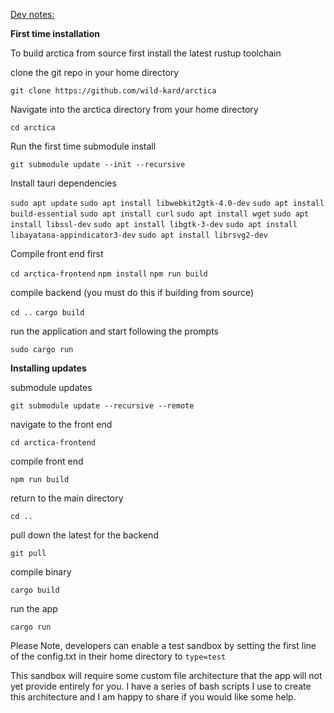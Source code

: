 <template>
    <div class="container" style="margin-top: 3rem;">
      <h2>Arctica. A secure & private Bitcoin cold storage solution</h2>
      <p><b>WARNING: WE ARE CURRENTLY IN ALPHA TESTING, DO NOT USE ARCTICA FOR THE STORAGE OF FUNDS
       <br>this software overwrites external storage media and CDs without much warning, I advise you only run arctica on a dedicated machine, remove any extraneous external storage media, and only insert new/blank USB sticks or SD cards and CDs when prompted.</b> </p>
      <p><b>Minimum Specs: </b>
      You only need access to two relatively cheap computers. These computers will be dedicated to the purpose of running arctica. The primary laptop runs the bitcoin full node and should remain unused for other activities. The second laptop can be any device, but ideally is a dedicated signing device not used for other purposes. If you don't own a second laptop you can buy one from a big box store and return it after use if required or use your primary computer as a signer. Once Arctica is set up, it will work on any computer by simply inserting an Arctica HWW and rebooting the machine. On some motherboards it might require you to enter the BIOS.</p>
      <p>I recommend replacing the laptop you intend to use as a full node's internal storage drive with atleast a 1 TB SSD drive to improve the initial sync speed significantly and provide plenty of node storage space for the immediate future. A bit of RAM helps, the most performance intensive part will be your node's initial sync, but I'm not certain yet the absolute minimum you could get away with. Just about anything can be used as a signer, I've run arctica on an old T400 Thinkpad. You could potentially sync the full node on such a machine with plenty of patience. </p>
      <p>The primary full node computer's internal storage should be flashed with a clean installation of the latest Ubuntu release prior to installing Arctica.
      <p>Arctica is essentially a few seperate things...
      <ol>
        <li>Open Source Hardware wallets which the user builds software for in in real time while arctica runs. </li>
        <li>An accompanying software desktop application that runs on top of bitcoin core and allows the user to easily navigate a preconfigured 2 of 7 and 5 of 7 timelocked multisignature bitcoin wallet (Bitcoin Vaults that solve for inheritance and security)
        <li>An Automated Full node builder anytime the user boots from HW 1 or HW 0 and runs arctica, the software will attempt to sync the bitcoin blockchain using the computer's available internal memory storage. 
      </ol>
      <p>Arctica is a Free and Open Source wrapper script that installs bitcoin core and then walks the user through setup of a highly secure & private cold storage solution. The software is designed to make Bitcoin more difficult to lose, steal, or extort than any other asset. This protocol contains both a high security and a medium security area and is designed for storage of amounts in excess of $100,000.</p>
      <ul>
          <li>Arctica is a key management system built in Rust on top of Bitcoin Core Backend. The <a href="https://github.com/wild-kard/arctica-frontend">Front End Repo</a> is built with Vue.js and runs as a standalone desktop application through tauri which emulates web view without requiring the use of a browser.</li>
          <li>Arctica requires users do what is needed for safe and secure bitcoin storage even when this requires more time and effort - the first task in the Arctica instructions is to setup trustworthy & dedicated Bitcoin laptops.</li>
          <li>Before beginning, users will need to gather:</li>
           -1 or 2 dedicated laptops (it is helpful if they have CD drives but if not you can purchase USB tethered CD drives cheaply online)
           <br>-7 SD cards or USB sticks (minimum of 8Gb)
           <br>-8 CDs 
           <br>-8 DVDs, 
           <br>-7 envelopes. 
            <li>When setting up the laptops, one should have enough internal SATA storage space to hold the entire bitcoin blockchain, currently 1Tb or higher (I'd encourage you to just go for 2TB) this will be the Primary Computer that runs an online bitcoin full node. The second will just be used as a dedicated signing device. Both laptops should be erased and flashed with ubuntu. The user can optionally install bitcoin core on their primary machine and sync the bitcoin blockchain ahead of time if desired.</li>
            <li>The SD cards/USB sticks will be configured into open source hardware wallets (HW) with the help of the arctica software. The HW devices can be booted from any computer, with the except of HW 1 and HW 0 which should only be booted from your dedicated full node (primary). You are welcome to use as many or as few secondary machines for booting other wallets as you like. CDs & DVDs are used to help with initial installation and encrypted backups of each wallet. The user is not required to write down any physical key or wallet backup information for the system to be secure & recoverable.</li>
          <li>Private keys are stored in 7 encrypted Hardware Wallets, when required, keys are loaded into RAM while booted to an internal Linux Live System and running the Arctica Desktop Application. This allows arctica to function as a flexible & self contained key management system which can be run on a wide variety of hardware.</li>
          <li>Artica uses both an ecrypted 5 of 7 & 2 of 7 decaying multisig for bitcoin storage. This allows up to 6 keys to be lost without losing bitcoin and requires 5 locations to be compromised by an attacker to lose privacy or funds. This prioritizes recovery redundancy and privacy.</li>
          <li>Miniscript multisig is used so that you can recover all funds using only 5 signers (high security) or 2 signers (medium security), both of which eventually decay down to 1 of 7 after a predetermined time frame (4 years and eight months).</li>
          <li>Generic computing hardware is used. Hardware sold specifically for bitcoin storage requires trusting all parties from manufacturing to shipping. Omitting potential for modified Btcoin specific hardware to steal bitcoin.</li>
          <li>Minimal software beyond bitcoin core. Bitcoin core is far and away the most trustworthy bitcoin software. Unfortunately it does not yet provide a user friendly interface for establishing a multisig address or display and accept private keys in a human writable format. We have intentionally sought to limit dependencies on external software libraries in our design process. Ideally, an Arctica user could recover their funds without our software and only use bitcoin core (with a working knowledge of the Bitcoin-CLI)</li>
          <li>Open source and easily audited. One of the reasons bitcoin core is trustworthy is that it is the most scrutinized software. This makes it the least likely to contain a critical security flaw that has not been identified and fixed. Arctica will never be as trustworthy, but by minimizing the amount of code and primarily using Rust and console commands the effort required to verify that Arctica is performing as expected is minimized.</li>
          <li>Usable for non-technical users. By following simple instructions users with moderate computer literacy can use Arctica. This is important because trusting someone to help you establish your cold storage solution introduces considerable risk. We want Arctica to be the gold standard for newcomers to bitcoin to establish a secure self custody profile.</li>
          <li>Private keys & descriptors are stored in a non-descript and encrypted manner.</li>
          <li>Private. Unlike many popular hardware and software wallets that transmit your IP address (home address) and bitcoin balance to third party servers, Arctica uses a local bitcoin core full node. This means nothing is shared beyond what is required to create a bitcoin transaction. Arctica will also use Tor (planned for v2).</li>
          <li>Counterfeit prevention. The only way to be certain that your balance represents genuine bitcoin is to use a bitcoin full node - in fact that is the primary purpose of a bitcoin full node - to verify that the bitcoin balance is correct and full of only genuine bitcoins. Any solution that does not involve a full node requires you trust someone else to tell you if you have real bitcoin.</li>
          <li>Once you have booted into an arctica hardware wallet you should navigate to the home directory and double click on the arctica software executable</li>
          <li>The prompts are designed to be completed by non technologists with minimal effort.</li>
          <li>Software instructions for recovering and spending the bitcoin are included with on every Hardware Wallet to reduce the likelihood of loss and improve UX.</li>
      </ul>
      <p>Arctica provides the best balance of security, ease of use and privacy when storing significant sums of bitcoin, it has the following disadvantages that might not be expected:</p>
      <ul>
          <li>Time. To complete setup you will need to invest several hours spread over the course of a couple days. This time includes active participation in setting up devices by following on screen prompts, syncing the blockchain, and establishing a series of security protocols.</li>
          <li>Soft Shelf Life. Because Arctica is designed to have a decaying high & medium security storage area, you will find that Arctica's security assurances intentionally degrade over time. This decision has been taken to find a balance between high security assurance and inheritance in the event of a users untimely demise. A user is advised to repeat Arctica setup shortly before or during the 4 year threshold decay.</li>
          <li>Privacy. While using bitcoin core over Tor does provide significant privacy advantages over many cold storage solutions, using multisig is not very common. This means that someone could look at the blockchain and infer that the owner of the coins is probably using our software for cold storage. This will eventually be fixed through changes to bitcoin and it is worth the security and recovery benefit to use multisig and the type of multisig you are using is only exposed to the network when you spend from Arctica (not when you deposit funds).</li>
        </ul>
              <p>A comprehensive technial design document can be found <a href="https://docs.google.com/document/d/1_RZysHjRNKTzPG_xDWh8-EvLn57AOlBO3d9J-_0bSRQ/edit?usp=sharing">here</a> </p>
        <p> <a href="https://www.figma.com/file/KcE9byRVhSntYcTITn1OvY/Bitcoin-Wallet-UI-Kit-(Arctica)?node-id=3350%3A85090">User Experience Design Documents </a></p>
        <p>NOTE: Arctica is currently in Alpha and is not currently recommended for the storage of funds. This is a spiritual successor to <a href="https://github.com/JWWeatherman/yeticold">Yeti Cold</a>, which is my recommended Bitcoin storage protocol until Arctica releases a Beta client</p>
    </div>
</template>

<u>Dev notes:</u>

<b>First time installation</b>

To build arctica from source first install the latest rustup toolchain

clone the git repo in your home directory

`git clone https://github.com/wild-kard/arctica`

Navigate into the arctica directory from your home directory

`cd arctica`

Run the first time submodule install 

`git submodule update --init --recursive`

Install tauri dependencies

`sudo apt update`
`sudo apt install libwebkit2gtk-4.0-dev`
`sudo apt install build-essential`
`sudo apt install curl`
`sudo apt install wget`
`sudo apt install libssl-dev`
`sudo apt install libgtk-3-dev`
`sudo apt install libayatana-appindicator3-dev`
`sudo apt install librsvg2-dev`

Compile front end first

`cd arctica-frontend`
`npm install`
`npm run build`

compile backend (you must do this if building from source)

`cd ..`
`cargo build`

run the application and start following the prompts

`sudo cargo run`

<b>Installing updates</b>

submodule updates

`git submodule update --recursive --remote`

navigate to the front end

`cd arctica-frontend`

compile front end

`npm run build`

return to the main directory

`cd ..`

pull down the latest for the backend

`git pull`

compile binary 

`cargo build`


run the app

`cargo run`

Please Note, developers can enable a test sandbox by setting the first line of the config.txt in their home directory to
`type=test`

This sandbox will require some custom file architecture that the app will not yet provide entirely for you. I have a series of bash scripts I use to create this architecture and I am happy to share if you would like some help. 

